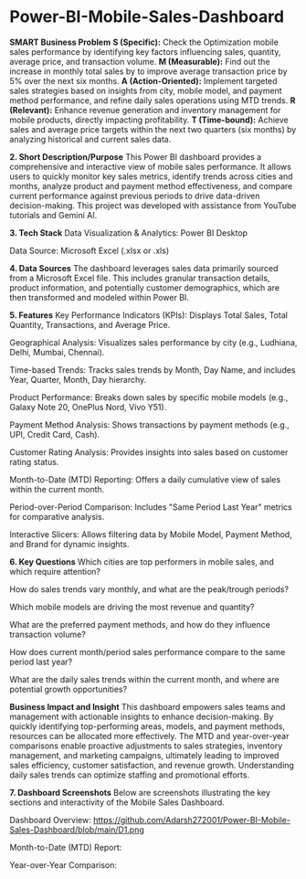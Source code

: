 # Power-BI-Mobile-Sales-Dashboard

**SMART Business Problem**
**S (Specific):** Check the Optimization mobile sales performance by identifying key factors influencing sales, quantity, average price, and transaction volume.
**M (Measurable):** Find out the increase in monthly total sales by to improve average transaction price by 5% over the next six months.
**A (Action-Oriented):** Implement targeted sales strategies based on insights from city, mobile model, and payment method performance, and refine daily sales operations using MTD trends.
**R (Relevant):** Enhance revenue generation and inventory management for mobile products, directly impacting profitability.
**T (Time-bound):** Achieve sales and average price targets within the next two quarters (six months) by analyzing historical and current sales data.

**2. Short Description/Purpose**
This Power BI dashboard provides a comprehensive and interactive view of mobile sales performance. It allows users to quickly monitor key sales metrics, identify trends across cities and months, analyze product and payment method effectiveness, and compare current performance against previous periods to drive data-driven decision-making. This project was developed with assistance from YouTube tutorials and Gemini AI.

**3. Tech Stack**
Data Visualization & Analytics: Power BI Desktop

Data Source: Microsoft Excel (.xlsx or .xls)

**4. Data Sources**
The dashboard leverages sales data primarily sourced from a Microsoft Excel file. This includes granular transaction details, product information, and potentially customer demographics, which are then transformed and modeled within Power BI.

**5. Features**
Key Performance Indicators (KPIs): Displays Total Sales, Total Quantity, Transactions, and Average Price.

Geographical Analysis: Visualizes sales performance by city (e.g., Ludhiana, Delhi, Mumbai, Chennai).

Time-based Trends: Tracks sales trends by Month, Day Name, and includes Year, Quarter, Month, Day hierarchy.

Product Performance: Breaks down sales by specific mobile models (e.g., Galaxy Note 20, OnePlus Nord, Vivo Y51).

Payment Method Analysis: Shows transactions by payment methods (e.g., UPI, Credit Card, Cash).

Customer Rating Analysis: Provides insights into sales based on customer rating status.

Month-to-Date (MTD) Reporting: Offers a daily cumulative view of sales within the current month.

Period-over-Period Comparison: Includes "Same Period Last Year" metrics for comparative analysis.

Interactive Slicers: Allows filtering data by Mobile Model, Payment Method, and Brand for dynamic insights.

**6. Key Questions**
Which cities are top performers in mobile sales, and which require attention?

How do sales trends vary monthly, and what are the peak/trough periods?

Which mobile models are driving the most revenue and quantity?

What are the preferred payment methods, and how do they influence transaction volume?

How does current month/period sales performance compare to the same period last year?

What are the daily sales trends within the current month, and where are potential growth opportunities?

**Business Impact and Insight**
This dashboard empowers sales teams and management with actionable insights to enhance decision-making. By quickly identifying top-performing areas, models, and payment methods, resources can be allocated more effectively. The MTD and year-over-year comparisons enable proactive adjustments to sales strategies, inventory management, and marketing campaigns, ultimately leading to improved sales efficiency, customer satisfaction, and revenue growth. Understanding daily sales trends can optimize staffing and promotional efforts.

**7. Dashboard Screenshots**
Below are screenshots illustrating the key sections and interactivity of the Mobile Sales Dashboard.

Dashboard Overview: https://github.com/Adarsh272001/Power-BI-Mobile-Sales-Dashboard/blob/main/D1.png

Month-to-Date (MTD) Report:

Year-over-Year Comparison:
